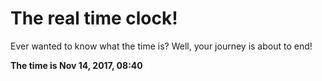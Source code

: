 # The real time clock!

Ever wanted to know what the time is? Well, your journey is about to end!

**The time is Nov 14, 2017, 08:40**